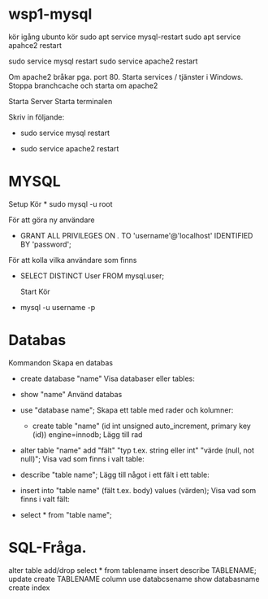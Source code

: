 # wsp1-mysql
 
 kör igång ubunto
 kör
    sudo apt service mysql-restart
    sudo apt service apahce2 restart

sudo service mysql restart sudo service apache2 restart

Om apache2 bråkar pga. port 80. Starta services / tjänster i Windows. Stoppa branchcache och starta om apache2


  Starta Server
  Starta terminalen

  Skriv in följande:

* sudo service mysql restart

* sudo service apache2 restart


# MYSQL
Setup
Kör
    * sudo mysql -u root  
 
   För att göra ny användare

  * GRANT ALL PRIVILEGES ON *.* TO 'username'@'localhost' IDENTIFIED BY 'password';

   För att kolla vilka användare som finns
 * SELECT DISTINCT User FROM mysql.user;
 
   Start
   Kör
* mysql -u username -p

# Databas
Kommandon
Skapa en databas
* create database "name"
Visa databaser eller tables:

* show "name"
Använd databas

* use "database name";
Skapa ett table med rader och kolumner:

    * create table "name" (id int unsigned auto_increment, primary key (id)) engine=innodb;
Lägg till rad

* alter table "name" add "fält" "typ t.ex. string eller int" "värde (null, not null)";
Visa vad som finns i valt table:

* describe "table name";
Lägg till något i ett fält i ett table:

* insert into "table name" (fält t.ex. body) values (värden);
Visa vad som finns i valt fält:

* select * from "table name";




# SQL-Fråga.
alter table add/drop
select * from tablename
insert
describe TABLENAME;
update
create TABLENAME    column
use databcsename
show databasname
create index


